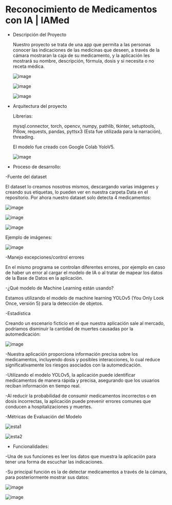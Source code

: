 # Reconocimiento de Medicamentos con IA | IAMed

* Descripción del Proyecto
  
  Nuestro proyecto se trata de una app que permita a las personas conocer las indicaciones de las medicinas que deseen, a través de la cámara mostraran la caja
  de su medicamento, y la aplicación les mostrará su nombre, descripción, fórmula, dosis y si necesita o no receta médica.

  ![image](https://github.com/user-attachments/assets/a42b05ab-ae09-4188-be2a-5caa3573839a)

  ![image](https://github.com/user-attachments/assets/cccbfaf8-aaba-484e-bd3d-81532b4122e2)

  ![image](https://github.com/user-attachments/assets/7a4de4f7-35df-4ac5-af9e-cf6de8f60f1e)

* Arquitectura del proyecto
  
  Librerias:
  
  mysql.connector, torch, opencv, numpy, pathlib, tkinter, setuptools, Pillow, requests, pandas, pyttsx3 (Esta fue utilizada para la narración),
  threading.

  El modelo fue creado con Google Colab YoloV5.

  ![image](https://github.com/user-attachments/assets/f8d49fe8-0dff-48e7-8d65-a96c844774f9)


* Proceso de desarrollo:

-Fuente del dataset

 El dataset lo creamos nosotros mismos, descargando varias imágenes y creando sus etiquetas, lo pueden ver en nuestra carpeta Data en el repositorio.
 Por ahora nuestro dataset solo detecta 4 medicamentos:

 ![image](https://github.com/user-attachments/assets/b1a2f078-ef38-42c7-a974-ad8f2ac5c2c5)

 ![image](https://github.com/user-attachments/assets/0ca6690d-6ae7-4c8d-9868-d23e91a58cfb)

 ![image](https://github.com/user-attachments/assets/51ee3a4b-7da6-4d87-ab33-3a0acba47aa1)

 Ejemplo de imágenes:
 
 ![image](https://github.com/user-attachments/assets/6bc659e9-f50c-4322-bc2c-7965b07e5172)
 
-Manejo excepciones/control errores

 En el mismo programa se controlan diferentes errores, por ejemplo en caso de haber un error al cargar el modelo de IA o al tratar de mapear los datos
 de la Base de Datos en la aplicación.

-¿Qué modelo de Machine Learning están usando?

Estamos utilizando el modelo de machine learning YOLOv5 (You Only Look Once, versión 5) para la detección de objetos. 

-Estadística

Creando un escenario ficticio en el que nuestra aplicación sale al mercado, podriamos disminuir la cantidad de muertes causadas por la automedicación:

![image](https://github.com/user-attachments/assets/59a3ff04-e450-4c3d-81fa-78b5a54b3745)

-Nuestra aplicación proporciona información precisa sobre los medicamentos, incluyendo dosis y posibles interacciones, lo cual reduce significativamente los riesgos asociados con la automedicación.

-Utilizando el modelo YOLOv5, la aplicación puede identificar medicamentos de manera rápida y precisa, asegurando que los usuarios reciban información en tiempo real.

-Al reducir la probabilidad de consumir medicamentos incorrectos o en dosis incorrectas, la aplicación puede prevenir errores comunes que conducen a hospitalizaciones y muertes.

-Métricas de Evaluación del Modelo

![esta1](https://github.com/user-attachments/assets/1fdb6b75-a4c5-4c23-bab1-a7fa42a404c2)

![esta2](https://github.com/user-attachments/assets/8b0735a0-759e-41a5-a2c0-fd774a6bde23)

* Funcionalidades:
  
-Una de sus funciones es leer los datos que muestra la aplicación para tener una forma de escuchar las indicaciones.

-Su principal función es la de detectar medicamentos a través de la cámara, para posteriormente mostrar sus datos:

 ![image](https://github.com/user-attachments/assets/edac96a8-59ef-4d32-88c6-3cee4db4e34e)

 ![image](https://github.com/user-attachments/assets/ad2e42ea-a35d-4913-912f-0ee1fc04036d)




